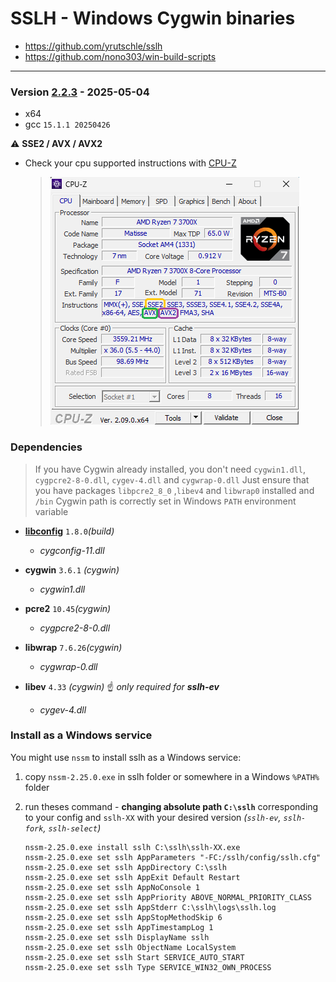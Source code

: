 # SSLH - Windows Cygwin binaries #
- https://github.com/yrutschle/sslh
- https://github.com/nono303/win-build-scripts
----
### Version [2.2.3](https://github.com/yrutschle/sslh/releases/tag/v2.2.3) - 2025-05-04

- x64
- gcc `15.1.1 20250426`

:warning: **SSE2 / AVX / AVX2** 

- Check your cpu supported instructions with [CPU-Z](https://www.cpuid.com/softwares/cpu-z.html)

  >  ![](https://github.com/nono303/PHP-memcache-dll/raw/master/avx.png)

### Dependencies

> If you have Cygwin already installed, you don't need `cygwin1.dll`, `cygpcre2-8-0.dll`, `cygev-4.dll` and `cygwrap-0.dll`
> Just ensure that you have packages `libpcre2_8_0` ,`libev4` and `libwrap0` installed and `/bin` Cygwin path is correctly set in Windows `PATH` environment variable

- **[libconfig](https://github.com/hyperrealm/libconfig/releases/tag/v1.8)** `1.8.0`_(build)_
  - *cygconfig-11.dll*

- **cygwin** `3.6.1` _(cygwin)_
   - *cygwin1.dll*
- **pcre2** `10.45`_(cygwin)_
  - *cygpcre2-8-0.dll*

- **libwrap** `7.6.26`_(cygwin)_
  - *cygwrap-0.dll*

- **libev** `4.33` _(cygwin)_ :point_up: _only required for **sslh-ev**_
  - *cygev-4.dll*


### Install as a Windows service

You might use `nssm` to install sslh as a Windows service:

1. copy `nssm-2.25.0.exe` in sslh folder or somewhere in a Windows `%PATH%` folder

2. run theses command - **changing absolute path `C:\sslh`** corresponding to your config and `sslh-XX` with your desired version _(`sslh-ev`, `sslh-fork`, `sslh-select`)_

   ```
   nssm-2.25.0.exe install sslh C:\sslh\sslh-XX.exe
   nssm-2.25.0.exe set sslh AppParameters "-FC:/sslh/config/sslh.cfg"
   nssm-2.25.0.exe set sslh AppDirectory C:\sslh
   nssm-2.25.0.exe set sslh AppExit Default Restart
   nssm-2.25.0.exe set sslh AppNoConsole 1
   nssm-2.25.0.exe set sslh AppPriority ABOVE_NORMAL_PRIORITY_CLASS
   nssm-2.25.0.exe set sslh AppStderr C:\sslh\logs\sslh.log
   nssm-2.25.0.exe set sslh AppStopMethodSkip 6
   nssm-2.25.0.exe set sslh AppTimestampLog 1
   nssm-2.25.0.exe set sslh DisplayName sslh
   nssm-2.25.0.exe set sslh ObjectName LocalSystem
   nssm-2.25.0.exe set sslh Start SERVICE_AUTO_START
   nssm-2.25.0.exe set sslh Type SERVICE_WIN32_OWN_PROCESS
   ```

